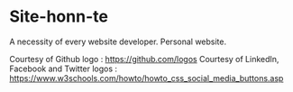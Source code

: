 # Site-honn-te
A necessity of every website developer. Personal website. 

Courtesy of Github logo : https://github.com/logos
Courtesy of LinkedIn, Facebook and Twitter logos : https://www.w3schools.com/howto/howto_css_social_media_buttons.asp
